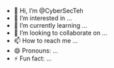- 👋 Hi, I’m @CyberSecTeh
- 👀 I’m interested in ...
- 🌱 I’m currently learning ...
- 💞️ I’m looking to collaborate on ...
- 📫 How to reach me ...
- 😄 Pronouns: ...
- ⚡ Fun fact: ...

<!---
CyberSecTeh/CyberSecTeh is a ✨ special ✨ repository because its `README.md` (this file) appears on your GitHub profile.
You can click the Preview link to take a look at your changes.
--->

